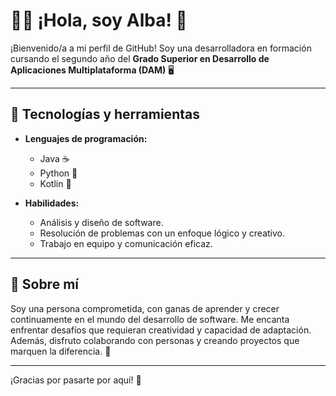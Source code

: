 # 👩‍💻 ¡Hola, soy Alba! 🌟

¡Bienvenido/a a mi perfil de GitHub! Soy una desarrolladora en formación cursando el segundo año del **Grado Superior en Desarrollo de Aplicaciones Multiplataforma (DAM)** 🖥️

---

## 🚀 Tecnologías y herramientas
- **Lenguajes de programación:**  
  - Java ☕  
  - Python 🐍  
  - Kotlin 📱  

- **Habilidades:**  
  - Análisis y diseño de software.  
  - Resolución de problemas con un enfoque lógico y creativo.  
  - Trabajo en equipo y comunicación eficaz.

---

## 🌟 Sobre mí
Soy una persona comprometida, con ganas de aprender y crecer continuamente en el mundo del desarrollo de software. Me encanta enfrentar desafíos que requieran creatividad y capacidad de adaptación. Además, disfruto colaborando con personas y creando proyectos que marquen la diferencia. 🌈

---

¡Gracias por pasarte por aquí! 🚀
